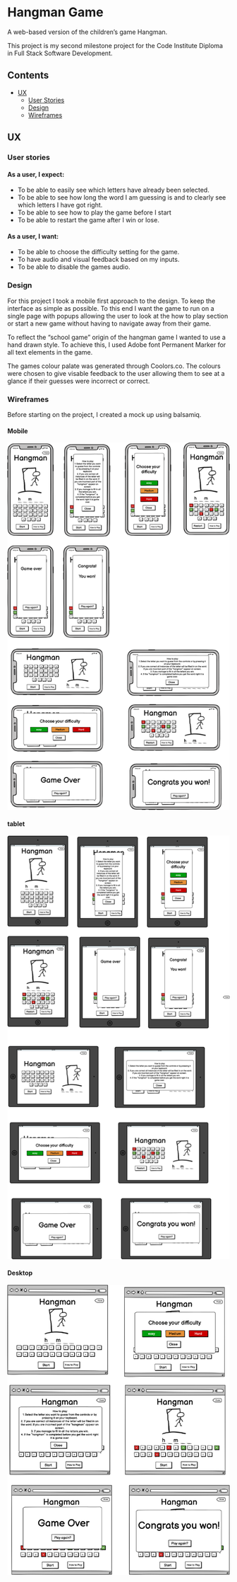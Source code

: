 # **Hangman Game**

A web-based version of the children’s game Hangman. 

This project is my second milestone project for the Code Institute Diploma in Full Stack Software Development.

## **Contents**
* [UX](#ux)
    * [User Stories](#user-stories)
    * [Design](#design)
    * [Wireframes](#wireframes)

## **UX**

### **User stories**

#### As a user, I expect:
* To be able to easily see which letters have already been selected. 
* To be able to see how long the word I am guessing is and to clearly see which letters I have got right.  
* To be able to see how to play the game before I start 
* To be able to restart the game after I win or lose. 

#### As a user, I want:
* To be able to choose the difficulty setting for the game.
* To have audio and visual feedback based on my inputs.
* To be able to disable the games audio. 

### **Design**
For this project I took a mobile first approach to the design. To keep the interface as simple as possible. To this end I want the game to run on a single page with popups allowing the user to look at the how to play section or start a new game without having to navigate away from their game. 

To reflect the “school game” origin of the hangman game I wanted to use a hand drawn style. To achieve this, I used Adobe font Permanent Marker for all text elements in the game. 

The games colour palate was generated through Coolors.co. The colours were chosen to give visable feedback to the user allowing them to see at a glance if their guesses were incorrect or correct. 
 

### **Wireframes**

Before starting on the project, I created a mock up using balsamiq. 

#### **Mobile**
![Mobile Wire Frame](./assets/images/readme-images/hangman-mobile-wf.png)

#### **tablet**
![Tablet Wire Frame](./assets/images/readme-images/hangman-tablet-wf.png)

#### **Desktop**
![Tablet Wire Frame](./assets/images/readme-images/hangman-desktop-wf.png)



